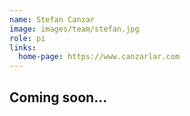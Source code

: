 ```yaml
---
name: Stefan Canzar
image: images/team/stefan.jpg
role: pi
links:
  home-page: https://www.canzarlar.com
---
```


## Coming soon... 
